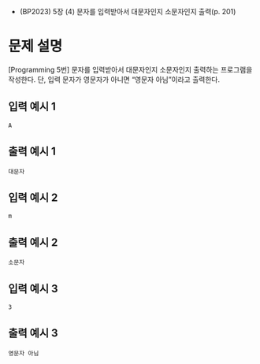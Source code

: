 - (BP2023) 5장 (4) 문자를 입력받아서 대문자인지 소문자인지 출력(p. 201)
# 문제 설명
[Programming 5번]
문자를 입력받아서 대문자인지 소문자인지 출력하는 프로그램을 작성한다.
단, 입력 문자가 영문자가 아니면 “영문자 아님”이라고 출력한다.

## 입력 예시 1
```A```

## 출력 예시 1
```대문자```

## 입력 예시 2
```m```

## 출력 예시 2
```소문자```

## 입력 예시 3
```3```

## 출력 예시 3
```영문자 아님```
